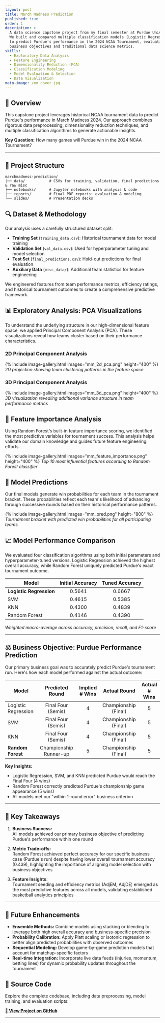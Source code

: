 ```yaml
---
layout: post
title: March Madness Prediction
published: true
order: 1
description: >
  A data science capstone project from my final semester at Purdue University.
  We built and compared multiple classification models (Logistic Regression, SVM, KNN, Random Forest)
  to predict Purdue's performance in the 2024 NCAA Tournament, evaluating them against both
  business objectives and traditional data science metrics.
skills:
  - Exploratory Data Analysis
  - Feature Engineering
  - Dimensionality Reduction (PCA)
  - Classification Modeling
  - Model Evaluation & Selection
  - Data Visualization
main-image: /mm_cover.jpg
---
```


## 📖 Overview

This capstone project leverages historical NCAA tournament data to predict Purdue's performance in March Madness 2024. Our approach combines rigorous data preprocessing, dimensionality reduction techniques, and multiple classification algorithms to generate actionable insights.

**Key Question:** How many games will Purdue win in the 2024 NCAA Tournament?

---

## 📂 Project Structure

```text
marchmadness-prediction/
├── data/           # CSVs for training, validation, final predictions & raw misc
├── notebooks/      # Jupyter notebooks with analysis & code
├── reports/        # Final PDF reports: evaluation & modeling
└── slides/         # Presentation decks
``` 

## 🔍 Dataset & Methodology

Our analysis uses a carefully structured dataset split:

* **Training Set** (`training_data.csv`): Historical tournament data for model training
* **Validation Set** (`val_data.csv`): Used for hyperparameter tuning and model selection
* **Test Set** (`final_predictions.csv`): Hold-out predictions for final evaluation
* **Auxiliary Data** (`misc_data/`): Additional team statistics for feature engineering

We engineered features from team performance metrics, efficiency ratings, and historical tournament outcomes to create a comprehensive predictive framework.

## 📊 Exploratory Analysis: PCA Visualizations

To understand the underlying structure in our high-dimensional feature space, we applied Principal Component Analysis (PCA). These visualizations reveal how teams cluster based on their performance characteristics.

### 2D Principal Component Analysis
{% include image-gallery.html images="mm_2d_pca.png" height="400" %} 
*2D projection showing team clustering patterns in the feature space*

### 3D Principal Component Analysis
{% include image-gallery.html images="mm_3d_pca.png" height="400" %} 
*3D visualization revealing additional variance structure in team performance metrics*

## 🌟 Feature Importance Analysis

Using Random Forest's built-in feature importance scoring, we identified the most predictive variables for tournament success. This analysis helps validate our domain knowledge and guides future feature engineering efforts.

{% include image-gallery.html images="mm_feature_importance.png" height="400" %} 
*Top 10 most influential features according to Random Forest classifier*

## 🏀 Model Predictions

Our final models generate win probabilities for each team in the tournament bracket. These probabilities reflect each team's likelihood of advancing through successive rounds based on their historical performance patterns.

{% include image-gallery.html images="mm_pred.png" height="800" %} 
*Tournament bracket with predicted win probabilities for all participating teams*

## 📈 Model Performance Comparison

We evaluated four classification algorithms using both initial parameters and hyperparameter-tuned versions. Logistic Regression achieved the highest overall accuracy, while Random Forest uniquely predicted Purdue's exact tournament outcome.

| Model                   | Initial Accuracy | Tuned Accuracy |
|-------------------------|:----------------:|:--------------:|
| **Logistic Regression** | 0.5641           | 0.6667         |
| SVM                     | 0.4615           | 0.5385         |
| KNN                     | 0.4300           | 0.4839         |
| Random Forest           | 0.4146           | 0.4390         |  

*Weighted macro-average across accuracy, precision, recall, and F1-score*

---

## ⚖️ Business Objective: Purdue Performance Prediction

Our primary business goal was to accurately predict Purdue's tournament run. Here's how each model performed against the actual outcome:

| Model                   | Predicted Round       | Implied # Wins | Actual Round          | Actual # Wins |
|-------------------------|:---------------------:|:--------------:|:---------------------:|:-------------:|
| Logistic Regression     | Final Four (Semis)    | 4              | Championship (Final)  | 5             |
| SVM                     | Final Four (Semis)    | 4              | Championship (Final)  | 5             |
| KNN                     | Final Four (Semis)    | 4              | Championship (Final)  | 5             |
| **Random Forest**       | Championship Runner-up| 5              | Championship (Final)  | 5             |

**Key Insights:**
* Logistic Regression, SVM, and KNN predicted Purdue would reach the Final Four (4 wins)
* Random Forest correctly predicted Purdue's championship game appearance (5 wins)
* All models met our "within 1-round error" business criterion

---

## 🎯 Key Takeaways

1. **Business Success:**  
   All models achieved our primary business objective of predicting Purdue's performance within one round

2. **Metric Trade-offs:**  
   Random Forest achieved perfect accuracy for our specific business case (Purdue's run) despite having lower overall tournament accuracy (0.439), highlighting the importance of aligning model selection with business objectives

3. **Feature Insights:**  
   Tournament seeding and efficiency metrics (AdjEM, AdjDE) emerged as the most predictive features across all models, validating established basketball analytics principles

---

## 🔮 Future Enhancements

* **Ensemble Methods:** Combine models using stacking or blending to leverage both high overall accuracy and business-specific precision
* **Probability Calibration:** Apply Platt scaling or isotonic regression to better align predicted probabilities with observed outcomes
* **Sequential Modeling:** Develop game-by-game prediction models that account for matchup-specific factors
* **Real-time Integration:** Incorporate live data feeds (injuries, momentum, betting lines) for dynamic probability updates throughout the tournament

## 🔗 Source Code
 
Explore the complete codebase, including data preprocessing, model training, and evaluation scripts:

**[📂 View Project on GitHub](https://github.com/itsSaul24/marchmadness-prediction)**

---